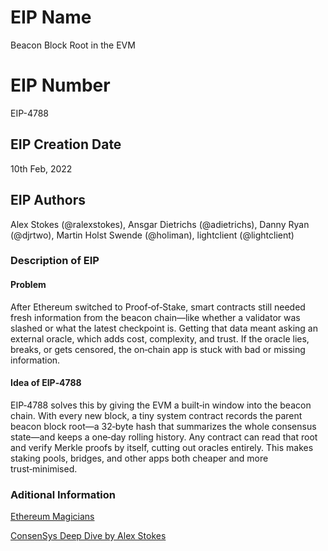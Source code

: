 # EIP Name
Beacon Block Root in the EVM

# EIP Number
 EIP-4788

## EIP Creation Date
 10th Feb, 2022

## EIP Authors
 Alex Stokes (@ralexstokes), Ansgar Dietrichs (@adietrichs), Danny Ryan (@djrtwo), Martin Holst Swende (@holiman), lightclient (@lightclient)

### Description of EIP

#### Problem

After Ethereum switched to Proof‑of‑Stake, smart contracts still needed fresh information from the beacon chain—like whether a validator was slashed or what the latest checkpoint is. Getting that data meant asking an external oracle, which adds cost, complexity, and trust. If the oracle lies, breaks, or gets censored, the on‑chain app is stuck with bad or missing information.

#### Idea of EIP‑4788

EIP‑4788 solves this by giving the EVM a built‑in window into the beacon chain. With every new block, a tiny system contract records the parent beacon block root—a 32‑byte hash that summarizes the whole consensus state—and keeps a one‑day rolling history. Any contract can read that root and verify Merkle proofs by itself, cutting out oracles entirely. This makes staking pools, bridges, and other apps both cheaper and more trust‑minimised.


### Aditional Information
[Ethereum Magicians](https://ethereum-magicians.org/t/eip-4788-beacon-root-in-evm/8281)

[ConsenSys Deep Dive by Alex Stokes](https://consensys.io/blog/ethereum-evolved-dencun-upgrade-part-3-eip-4788)